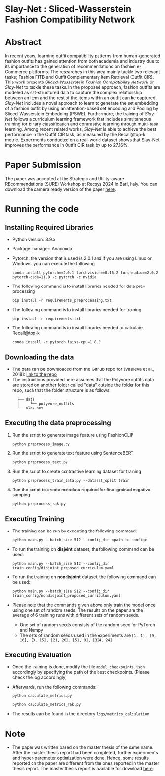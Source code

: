 # Slay-Net : Sliced-Wasserstein Fashion Compatibility Network


# Abstract
In recent years, learning outfit compatibility patterns from human-generated fashion outfits has gained attention from both academia and industry due to its importance to the generation of recommendations on fashion e-Commerce platforms.
The researches in this area mainly tackle two relevant tasks; Fashion FITB and Outfit Complementary Item Retrieval (Outfit CIR).
This work presents *Sliced-Wasserstein Fashion Compatibility Network* or *Slay-Net* to tackle these tasks.
In the proposed approach, fashion outfits are modeled as set-structured data to capture the complex relationship between an item and the rest of the items within an outfit can be captured.
*Slay-Net* includes a novel approach to learn to generate the set embedding of a fashion outfit by using an attention-based set encoding and Pooling by Sliced-Wasserstein Embedding (PSWE).
Furthermore, the training of *Slay-Net* follows a curriculum learning framework that includes simultaneous training for binary classification and contrastive learning through multi-task learning.
Among recent related works, *Slay-Net* is able to achieve the best performance in the Outfit CIR task, as measured by the Recall@top-k metric.
Experiments conducted on a real-world dataset shows that Slay-Net improves the performance in Outfit CIR task by up to 27.16%.

# Paper Submission
The paper was accepted at the Strategic and Utility-aware REcommendations (SURE) Workshop at Recsys 2024 in Bari, Italy. 
You can download the camera ready version of the paper [here](https://drive.google.com/uc?export=view&id=1_6RoXn3oPHVrsnRalD0KyKCvti3okw86).

# Running the code
## Installing Required Libraries
- Python version: 3.9.x
- Package manager: Anaconda
- Pytorch: the version that is used is 2.0.1 and if you are using Linux or Windows, you can execute the following
    ```commandline
    conda install pytorch==2.0.1 torchvision==0.15.2 torchaudio==2.0.2 pytorch-cuda=11.8 -c pytorch -c nvidia
    ```
- The following command is to install libraries needed for data pre-processing
  ```commandline
  pip install -r requirements_preprocessing.txt
  ```
  
- The following command is to install libraries needed for training
  ```commandline
  pip install -r requirements.txt
  ```
  
- The following command is to install libraries needed to calculate Recall@top-k
  ```commandline
  conda install -c pytorch faiss-cpu=1.8.0
  ```


## Downloading the data

- The data can be downloaded from the Github repo for [Vasileva et al., 2018]: [link to the repo](https://github.com/mvasil/fashion-compatibility) 
- The instructions provided here assumes that the Polyvore outfits data are stored on another folder called "data" outside the folder for this repo, such that the folder structure is as follows:
  ```
    ├── data
    │     └── polyvore_outfits
    └── slay-net
  ```

## Executing the data preprocessing

1. Run the script to generate image feature using FashionCLIP
    ```commandline
    python preprocess_image.py
    ```
   
2. Run the script to generate text feature using SentenceBERT
    ```commandline
    python preprocess_text.py
    ```

3. Run the script to create contrastive learning dataset for training
    ```commandline
    python preprocess_train_data.py --dataset_split train
    ```

4. Run the script to create metadata required for fine-grained negative samping
    ```commandline
    python preprocess_rak.py
    ```
   
## Executing Training

- The training can be run by executing the following command:
    ```commandline
    python main.py --batch_size 512 --config_dir <path to config>
    ```

- To run the training on **disjoint** dataset, the following command can be used:
    ```commandline
    python main.py --batch_size 512 --config_dir train_config/disjoint_proposed_curriculum.yaml
    ```

- To run the training on **nondisjoint** dataset, the following command can be used:
    ```commandline
    python main.py --batch_size 512 --config_dir train_config/nondisjoint_proposed_curriculum.yaml
    ```

- Please note that the commands given above only train the model once using one set of random seeds. 
The results on the paper are the average of 6 training runs with different sets of random seeds.
    - One set of random seeds consists of the random seed for PyTorch and Numpy
    - The sets of random seeds used in the experiments are `[1, 1], [9, 16], [3, 15], [21, 20], [51, 9], [324, 24]`

## Executing Evaluation

- Once the training is done, modify the file `model_checkpoints.json` accordingly by specifying the path of the best checkpoints. (Please check the log accordingly)
- Afterwards, run the following commands:
    ```commandline
    python calculate_metrics.py
    ```
  
    ```commandline
    python calculate_metrics_rak.py
    ```
- The results can be found in the directory `logs/metrics_calculation`


# Note
- The paper was written based on the master thesis of the same name. After the master thesis report had been completed, further experiments and hyper-paremeter optimization were done. 
Hence, some results reported on the paper are different from the ones reported in the master thesis report.
The master thesis report is available for download [here](https://drive.google.com/uc?export=view&id=1ebi9lRB-oy2W5zTkF-MNlVpTy8g5Jf8E)
